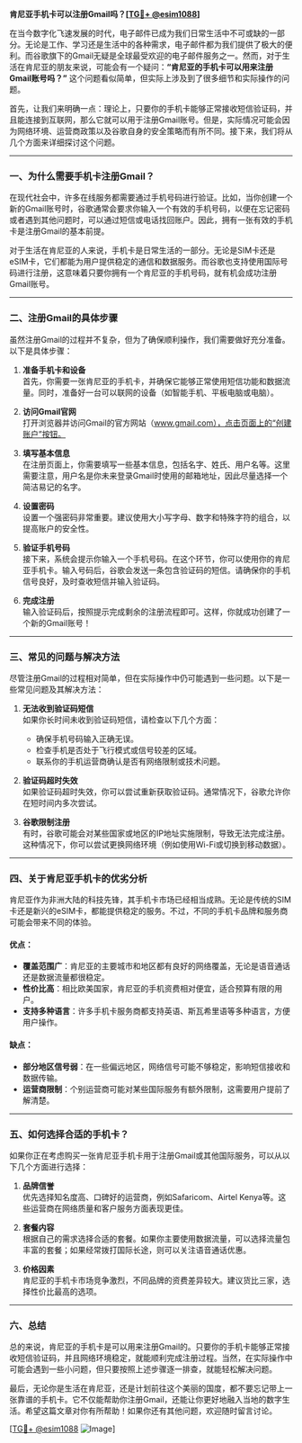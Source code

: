 **肯尼亚手机卡可以注册Gmail吗？[[TG💪+ @esim1088](https://t.me/s/esim1088)]**

在当今数字化飞速发展的时代，电子邮件已成为我们日常生活中不可或缺的一部分。无论是工作、学习还是生活中的各种需求，电子邮件都为我们提供了极大的便利。而谷歌旗下的Gmail无疑是全球最受欢迎的电子邮件服务之一。然而，对于生活在肯尼亚的朋友来说，可能会有一个疑问：**“肯尼亚的手机卡可以用来注册Gmail账号吗？”** 这个问题看似简单，但实际上涉及到了很多细节和实际操作的问题。

首先，让我们来明确一点：理论上，只要你的手机卡能够正常接收短信验证码，并且能连接到互联网，那么它就可以用于注册Gmail账号。但是，实际情况可能会因为网络环境、运营商政策以及谷歌自身的安全策略而有所不同。接下来，我们将从几个方面来详细探讨这个问题。

---

### **一、为什么需要手机卡注册Gmail？**

在现代社会中，许多在线服务都需要通过手机号码进行验证。比如，当你创建一个新的Gmail账号时，谷歌通常会要求你输入一个有效的手机号码，以便在忘记密码或者遇到其他问题时，可以通过短信或电话找回账户。因此，拥有一张有效的手机卡是注册Gmail的基本前提。

对于生活在肯尼亚的人来说，手机卡是日常生活的一部分。无论是SIM卡还是eSIM卡，它们都能为用户提供稳定的通信和数据服务。而谷歌也支持使用国际号码进行注册，这意味着只要你拥有一个肯尼亚的手机号码，就有机会成功注册Gmail账号。

---

### **二、注册Gmail的具体步骤**

虽然注册Gmail的过程并不复杂，但为了确保顺利操作，我们需要做好充分准备。以下是具体步骤：

1. **准备手机卡和设备**  
   首先，你需要一张肯尼亚的手机卡，并确保它能够正常使用短信功能和数据流量。同时，准备好一台可以联网的设备（如智能手机、平板电脑或电脑）。

2. **访问Gmail官网**  
   打开浏览器并访问Gmail的官方网站（www.gmail.com），点击页面上的“创建账户”按钮。

3. **填写基本信息**  
   在注册页面上，你需要填写一些基本信息，包括名字、姓氏、用户名等。这里需要注意，用户名是你未来登录Gmail时使用的邮箱地址，因此尽量选择一个简洁易记的名字。

4. **设置密码**  
   设置一个强密码非常重要。建议使用大小写字母、数字和特殊字符的组合，以提高账户的安全性。

5. **验证手机号码**  
   接下来，系统会提示你输入一个手机号码。在这个环节，你可以使用你的肯尼亚手机卡。输入号码后，谷歌会发送一条包含验证码的短信。请确保你的手机信号良好，及时查收短信并输入验证码。

6. **完成注册**  
   输入验证码后，按照提示完成剩余的注册流程即可。这样，你就成功创建了一个新的Gmail账号！

---

### **三、常见的问题与解决方法**

尽管注册Gmail的过程相对简单，但在实际操作中仍可能遇到一些问题。以下是一些常见问题及其解决方法：

1. **无法收到验证码短信**  
   如果你长时间未收到验证码短信，请检查以下几个方面：
   - 确保手机号码输入正确无误。
   - 检查手机是否处于飞行模式或信号较差的区域。
   - 联系你的手机运营商确认是否有网络限制或技术问题。

2. **验证码超时失效**  
   如果验证码超时失效，你可以尝试重新获取验证码。通常情况下，谷歌允许你在短时间内多次尝试。

3. **谷歌限制注册**  
   有时，谷歌可能会对某些国家或地区的IP地址实施限制，导致无法完成注册。这种情况下，你可以尝试更换网络环境（例如使用Wi-Fi或切换到移动数据）。

---

### **四、关于肯尼亚手机卡的优劣分析**

肯尼亚作为非洲大陆的科技先锋，其手机卡市场已经相当成熟。无论是传统的SIM卡还是新兴的eSIM卡，都能提供稳定的服务。不过，不同的手机卡品牌和服务商可能会带来不同的体验。

#### **优点：**
- **覆盖范围广**：肯尼亚的主要城市和地区都有良好的网络覆盖，无论是语音通话还是数据流量都很稳定。
- **性价比高**：相比欧美国家，肯尼亚的手机资费相对便宜，适合预算有限的用户。
- **支持多种语言**：许多手机卡服务商都支持英语、斯瓦希里语等多种语言，方便用户操作。

#### **缺点：**
- **部分地区信号弱**：在一些偏远地区，网络信号可能不够稳定，影响短信接收和数据传输。
- **运营商限制**：个别运营商可能对某些国际服务有额外限制，这需要用户提前了解清楚。

---

### **五、如何选择合适的手机卡？**

如果你正在考虑购买一张肯尼亚手机卡用于注册Gmail或其他国际服务，可以从以下几个方面进行选择：

1. **品牌信誉**  
   优先选择知名度高、口碑好的运营商，例如Safaricom、Airtel Kenya等。这些运营商在网络质量和客户服务方面表现更佳。

2. **套餐内容**  
   根据自己的需求选择合适的套餐。如果你主要使用数据流量，可以选择流量包丰富的套餐；如果经常拨打国际长途，则可以关注语音通话优惠。

3. **价格因素**  
   肯尼亚的手机卡市场竞争激烈，不同品牌的资费差异较大。建议货比三家，选择性价比最高的选项。

---

### **六、总结**

总的来说，肯尼亚的手机卡是可以用来注册Gmail的。只要你的手机卡能够正常接收短信验证码，并且网络环境稳定，就能顺利完成注册过程。当然，在实际操作中可能会遇到一些小问题，但只要按照上述步骤逐一排查，就能轻松解决问题。

最后，无论你是生活在肯尼亚，还是计划前往这个美丽的国度，都不要忘记带上一张靠谱的手机卡。它不仅能帮助你注册Gmail，还能让你更好地融入当地的数字生活。希望这篇文章对你有所帮助！如果你还有其他问题，欢迎随时留言讨论。

[[TG💪+ @esim1088](https://t.me/s/esim1088) ![Image](https://i.postimg.cc/4NQfJmqS/Snipaste-2025-05-13-00-14-12.png)]